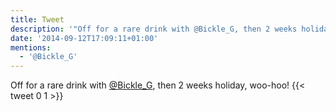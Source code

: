 ```yaml
---
title: Tweet
description: '"Off for a rare drink with @Bickle_G, then 2 weeks holiday, woo-hoo!"'
date: '2014-09-12T17:09:11+01:00'
mentions:
  - '@Bickle_G'
---
```

Off for a rare drink with [@Bickle_G](https://twitter.com/@Bickle_G), then 2 weeks holiday, woo-hoo!
      {{< tweet 0 1 >}}
    
